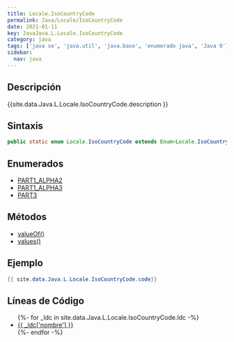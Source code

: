 ```yaml
---
title: Locale.IsoCountryCode
permalink: Java/Locale/IsoCountryCode
date: 2021-01-11
key: JavaJava.L.Locale.IsoCountryCode
category: java
tags: ['java se', 'java.util', 'java.base', 'enumerado java', 'Java 9']
sidebar: 
  nav: java
---
```


## Descripción
{{site.data.Java.L.Locale.IsoCountryCode.description }}

## Sintaxis
~~~java
public static enum Locale.IsoCountryCode extends Enum<Locale.IsoCountryCode>
~~~

## Enumerados
* [PART1_ALPHA2](/Java/Locale/IsoCountryCode/PART1_ALPHA2)
* [PART1_ALPHA3](/Java/Locale/IsoCountryCode/PART1_ALPHA3)
* [PART3](/Java/Locale/IsoCountryCode/PART3)

## Métodos
* [valueOf()](/Java/Locale/IsoCountryCode/valueOf)
* [values()](/Java/Locale/IsoCountryCode/values)

## Ejemplo
~~~java
{{ site.data.Java.L.Locale.IsoCountryCode.code}}
~~~

## Líneas de Código
<ul>
{%- for _ldc in site.data.Java.L.Locale.IsoCountryCode.ldc -%}
   <li>
       <a href="{{_ldc['url'] }}">{{ _ldc['nombre'] }}</a>
   </li>
{%- endfor -%}
</ul>

